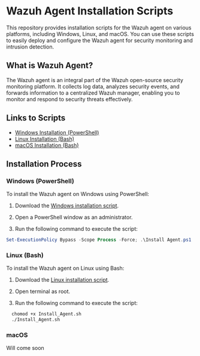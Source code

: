 # Wazuh Agent Installation Scripts

This repository provides installation scripts for the Wazuh agent on various platforms, including Windows, Linux, and macOS. You can use these scripts to easily deploy and configure the Wazuh agent for security monitoring and intrusion detection.

## What is Wazuh Agent?

The Wazuh agent is an integral part of the Wazuh open-source security monitoring platform. It collects log data, analyzes security events, and forwards information to a centralized Wazuh manager, enabling you to monitor and respond to security threats effectively.

## Links to Scripts

- [Windows Installation (PowerShell)](Windows/)
- [Linux Installation (Bash)](Linux/)
- [macOS Installation (Bash)](macOS/)

## Installation Process

### Windows (PowerShell)

To install the Wazuh agent on Windows using PowerShell:

1. Download the [Windows installation script](Windows/).

2. Open a PowerShell window as an administrator.

3. Run the following command to execute the script:

```powershell
Set-ExecutionPolicy Bypass -Scope Process -Force; .\Install Agent.ps1

```
### Linux (Bash)

To install the Wazuh agent on Linux using Bash:

1. Download the [Linux installation script](Linux/).

2. Open terminal as root.

3. Run the following command to execute the script:
   
```Bash
  chomod +x Install_Agent.sh
  ./Install_Agent.sh
```

### macOS

Will come soon
